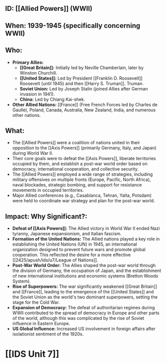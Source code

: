 ## ID: [[Allied Powers]] (WWII)

## When: 1939-1945 (specifically concerning WWII)

## Who:

*   **Primary Allies:**
    *   **[[Great Britain]]:** Initially led by Neville Chamberlain, later by Winston Churchill.
    *   **[[United States]]:** Led by President [[Franklin D. Roosevelt]] Roosevelt (until 1945) and then [[Harry S. Truman]]. Truman.
    *   **Soviet Union:** Led by Joseph Stalin (joined Allies after German invasion in 1941).
    *   **China:** Led by Chiang Kai-shek.
*   **Other Allied Nations:** [[France]] (Free French Forces led by Charles de Gaulle), Poland, Canada, Australia, New Zealand, India, and numerous other nations.

## What:

*   The [[Allied Powers]] were a coalition of nations united in their opposition to the [[Axis Powers]] (primarily Germany, Italy, and Japan) during World War II.
*   Their core goals were to defeat the [[Axis Powers]], liberate territories occupied by them, and establish a post-war world order based on democracy, international cooperation, and collective security.
*   The [[Allied Powers]] employed a wide range of strategies, including military offensives on multiple fronts (Europe, Pacific, North Africa), naval blockades, strategic bombing, and support for resistance movements in occupied territories.
*   Major Allied conferences (e.g., Casablanca, Tehran, Yalta, Potsdam) were held to coordinate war strategy and plan for the post-war world.

## Impact: Why Significant?:

*   **Defeat of [[Axis Powers]]:** The Allied victory in World War II ended Nazi tyranny, Japanese expansionism, and Italian fascism.
*   **Formation of the United Nations:** The Allied nations played a key role in establishing the United Nations (UN) in 1945, an international organization designed to prevent future wars and promote global cooperation.  This reflected the desire for a more effective [[2425/apush/ids/u7/League of Nations]].
*   **Post-War World Order:** The Allies shaped the post-war world through the division of Germany, the occupation of Japan, and the establishment of new international institutions and economic systems (Bretton Woods System).
*   **Rise of Superpowers:** The war significantly weakened [[Great Britain]] and [[France]], leading to the emergence of the [[United States]] and the Soviet Union as the world's two dominant superpowers, setting the stage for the Cold War.
*   **Expansion of Democracy:** The defeat of authoritarian regimes during WWII contributed to the spread of democracy in Europe and other parts of the world, although this was complicated by the rise of Soviet influence in Eastern Europe.
* **US Global Influence:** Increased US involvement in foreign affairs after isolationist sentiment of the 1920s.


# [[IDS Unit 7]]